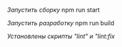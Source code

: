 *Запустить сборку*
npm run start

*Запустить разработку*
npm run build

*Установлены скрипты "lint" и "lint:fix*
